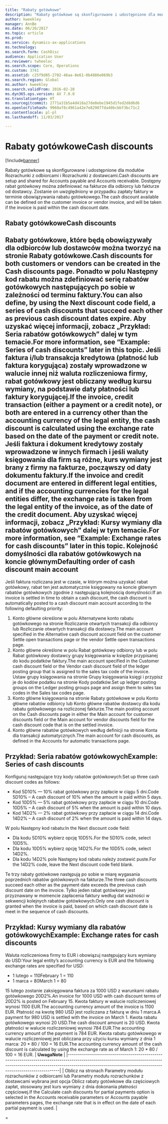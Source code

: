 ```yaml
---
title: "Rabaty gotówkowe"
description: "Rabaty gotówkowe są skonfigurowane i udostępnione dla modułów Rozrachunki z odbiorcami i Rozrachunki z dostawcami.  Dostępny rabat gotówkowy można zdefiniować na fakturze dla odbiorcy lub fakturze od dostawcy. Zostanie on uwzględniony w przypadku zapłaty faktury w terminie obowiązywania rabatu gotówkowego."
author: kweekley
manager: AnnBe
ms.date: 06/20/2017
ms.topic: article
ms.prod: 
ms.service: dynamics-ax-applications
ms.technology: 
ms.search.form: CashDisc
audience: Application User
ms.reviewer: twheeloc
ms.search.scope: Core, Operations
ms.custom: 3741
ms.assetid: c25f9d85-2702-46aa-8e61-0b4886e069b3
ms.search.region: Global
ms.author: kweekley
ms.search.validFrom: 2016-02-28
ms.dyn365.ops.version: AX 7.0.0
ms.translationtype: HT
ms.sourcegitcommit: 2771a31b5a4d418a27de0ebe1945d1fed2d8d6d6
ms.openlocfilehash: 9960af8c4961a42e7e829077da40bcbbf3bc71c2
ms.contentlocale: pl-pl
ms.lasthandoff: 11/03/2017

---
```


# <a name="cash-discounts"></a><span data-ttu-id="ce6f0-104">Rabaty gotówkowe</span><span class="sxs-lookup"><span data-stu-id="ce6f0-104">Cash discounts</span></span>

[!include[banner](../includes/banner.md)]


<span data-ttu-id="ce6f0-105">Rabaty gotówkowe są skonfigurowane i udostępnione dla modułów Rozrachunki z odbiorcami i Rozrachunki z dostawcami.</span><span class="sxs-lookup"><span data-stu-id="ce6f0-105">Cash discounts are setup and shared for Accounts payable and Accounts receivable.</span></span>  <span data-ttu-id="ce6f0-106">Dostępny rabat gotówkowy można zdefiniować na fakturze dla odbiorcy lub fakturze od dostawcy. Zostanie on uwzględniony w przypadku zapłaty faktury w terminie obowiązywania rabatu gotówkowego.</span><span class="sxs-lookup"><span data-stu-id="ce6f0-106">The cash discount available can be defined on the customer invoice or vendor invoice, and will be taken if the invoice is paid within the cash discount date.</span></span> 

<a name="cash-discounts"></a><span data-ttu-id="ce6f0-107">Rabaty gotówkowe</span><span class="sxs-lookup"><span data-stu-id="ce6f0-107">Cash discounts</span></span>
--------------

<span data-ttu-id="ce6f0-108">Rabaty gotówkowe, które będą obowiązywały dla odbiorców lub dostawców można tworzyć na stronie Rabaty gotówkowe.</span><span class="sxs-lookup"><span data-stu-id="ce6f0-108">Cash discounts for both customers or vendors can be created in the Cash discounts page.</span></span> <span data-ttu-id="ce6f0-109">Ponadto w polu Następny kod rabatu można zdefiniować serię rabatów gotówkowych następujących po sobie w zależności od terminu faktury.</span><span class="sxs-lookup"><span data-stu-id="ce6f0-109">You can also define, by using the Next discount code field, a series of cash discounts that succeed each other as previous cash discount dates expire.</span></span> <span data-ttu-id="ce6f0-110">Aby uzyskać więcej informacji, zobacz „Przykład: Seria rabatów gotówkowych” dalej w tym temacie.</span><span class="sxs-lookup"><span data-stu-id="ce6f0-110">For more information, see “Example: Series of cash discounts” later in this topic.</span></span> <span data-ttu-id="ce6f0-111">Jeśli faktura i/lub transakcja kredytowa (płatność lub faktura korygująca) zostały wprowadzone w walucie innej niż waluta rozliczeniowa firmy, rabat gotówkowy jest obliczany według kursu wymiany, na podstawie daty płatności lub faktury korygującej.</span><span class="sxs-lookup"><span data-stu-id="ce6f0-111">If the invoice, credit transaction (either a payment or a credit note), or both are entered in a currency other than the accounting currency of the legal entity, the cash discount is calculated using the exchange rate based on the date of the payment or credit note.</span></span> <span data-ttu-id="ce6f0-112">Jeśli faktura i dokument kredytowy zostały wprowadzone w innych firmach i jeśli waluty księgowania dla firm są różne, kurs wymiany jest brany z firmy na fakturze, począwszy od daty dokumentu faktury.</span><span class="sxs-lookup"><span data-stu-id="ce6f0-112">If the invoice and credit document are entered in different legal entities, and if the accounting currencies for the legal entities differ, the exchange rate is taken from the legal entity of the invoice, as of the date of the credit document.</span></span> <span data-ttu-id="ce6f0-113">Aby uzyskać więcej informacji, zobacz „Przykład: Kursy wymiany dla rabatów gotówkowych” dalej w tym temacie.</span><span class="sxs-lookup"><span data-stu-id="ce6f0-113">For more information, see “Example: Exchange rates for cash discounts” later in this topic.</span></span>
<span data-ttu-id="ce6f0-114">Kolejność domyślności dla rabatów gotówkowych na koncie głównym</span><span class="sxs-lookup"><span data-stu-id="ce6f0-114">Defaulting order of cash discount main account</span></span>
----------------------------------------------

<span data-ttu-id="ce6f0-115">Jeśli faktura rozliczana jest w czasie, w którym można uzyskać rabat gotówkowy, rabat ten jest automatycznie księgowany na koncie głównym rabatów gotówkowych zgodnie z następującą kolejnością domyślności:</span><span class="sxs-lookup"><span data-stu-id="ce6f0-115">If an invoice is settled in time to obtain a cash discount, the cash discount is automatically posted to a cash discount main account according to the following defaulting priority:</span></span>
1.  <span data-ttu-id="ce6f0-116">Konto główne określone w polu Alternatywne konto rabatu gotówkowego na stronie Rozliczanie otwartych transakcji dla odbiorcy lub Rozliczanie otwartych transakcji dla dostawcy.</span><span class="sxs-lookup"><span data-stu-id="ce6f0-116">The main account specified in the Alternative cash discount account field on the customer Settle open transactions page or the vendor Settle open transactions page.</span></span>
2.  <span data-ttu-id="ce6f0-117">Konto główne określone w polu Rabat gotówkowy odbiorcy lub w polu Rabat gotówkowy dostawcy grupy księgowania w księdze przypisanej do kodu podatków faktury.</span><span class="sxs-lookup"><span data-stu-id="ce6f0-117">The main account specified in the Customer cash discount field or the Vendor cash discount field of the ledger posting group that is assigned to the sales tax code of the invoice.</span></span> <span data-ttu-id="ce6f0-118">Ustaw grupy księgowania na stronie Grupy księgowania księgi i przypisz je do kodów podatku na stronie Kody podatków.</span><span class="sxs-lookup"><span data-stu-id="ce6f0-118">Set up ledger posting groups on the Ledger posting groups page and assign them to sales tax codes in the Sales tax codes page.</span></span>
3.  <span data-ttu-id="ce6f0-119">Konto główne księgowania na stronie Rabaty gotówkowe w polu Konto główne rabatów odbiorcy lub Konto główne rabatów dostawcy dla kodu rabatu gotówkowego na rozliczonej fakturze.</span><span class="sxs-lookup"><span data-stu-id="ce6f0-119">The main posting account on the Cash discounts page in either the Main account for customer discounts field or the Main account for vendor discounts field for the cash discount code that is on the settled invoice.</span></span>
4.  <span data-ttu-id="ce6f0-120">Konto główne rabatów gotówkowych według definicji na stronie Konta dla transakcji automatycznych.</span><span class="sxs-lookup"><span data-stu-id="ce6f0-120">The main account for cash discounts, as defined in the Accounts for automatic transactions page.</span></span>

## <a name="example-series-of-cash-discounts"></a><span data-ttu-id="ce6f0-121"> Przykład: Seria rabatów gotówkowych</span><span class="sxs-lookup"><span data-stu-id="ce6f0-121">Example: Series of cash discounts</span></span>
<span data-ttu-id="ce6f0-122">Konfiguruj następujące trzy kody rabatów gotówkowych:</span><span class="sxs-lookup"><span data-stu-id="ce6f0-122">Set up three cash discount codes as follows:</span></span>
-   <span data-ttu-id="ce6f0-123">Kod 5D10% — 10% rabat gotówkowy przy zapłacie w ciągu 5 dni.</span><span class="sxs-lookup"><span data-stu-id="ce6f0-123">Code 5D10% – A cash discount of 10% when the amount is paid within 5 days.</span></span>
-   <span data-ttu-id="ce6f0-124">Kod 10D5% — 5% rabat gotówkowy przy zapłacie w ciągu 10 dni.</span><span class="sxs-lookup"><span data-stu-id="ce6f0-124">Code 10D5% – A cash discount of 5% when the amount is paid within 10 days.</span></span>
-   <span data-ttu-id="ce6f0-125">Kod 14D2% — 2% rabat gotówkowy przy zapłacie w ciągu 14 dni.</span><span class="sxs-lookup"><span data-stu-id="ce6f0-125">Code 14D2% – A cash discount of 2% when the amount is paid within 14 days.</span></span>

<span data-ttu-id="ce6f0-126">W polu Następny kod rabatu:</span><span class="sxs-lookup"><span data-stu-id="ce6f0-126">In the Next discount code field:</span></span>
-   <span data-ttu-id="ce6f0-127">Dla kodu 5D10% wybierz opcję 10D5%.</span><span class="sxs-lookup"><span data-stu-id="ce6f0-127">For the 5D10% code, select 10D5%.</span></span>
-   <span data-ttu-id="ce6f0-128">Dla kodu 10D5% wybierz opcję 14D2%.</span><span class="sxs-lookup"><span data-stu-id="ce6f0-128">For the 10D5% code, select 14D2%.</span></span>
-   <span data-ttu-id="ce6f0-129">Dla kodu 14D2% pole Następny kod rabatu należy zostawić puste.</span><span class="sxs-lookup"><span data-stu-id="ce6f0-129">For the 14D2% code, leave the Next discount code field blank.</span></span>

<span data-ttu-id="ce6f0-130">Te trzy rabaty gotówkowe następują po sobie w miarę wygasania poprzednich rabatów gotówkowych na fakturze.</span><span class="sxs-lookup"><span data-stu-id="ce6f0-130">The three cash discounts succeed each other as the payment date exceeds the previous cash discount date on the invoice.</span></span> <span data-ttu-id="ce6f0-131">Tylko jeden rabat gotówkowy jest przyznawany w momencie zapłacenia faktury według dat ważności w sekwencji kolejnych rabatów gotówkowych.</span><span class="sxs-lookup"><span data-stu-id="ce6f0-131">Only one cash discount is granted when the invoice is paid, based on which cash discount date is meet in the sequence of cash discounts.</span></span>

## <a name="example-exchange-rates-for-cash-discounts"></a><span data-ttu-id="ce6f0-132"> Przykład: Kursy wymiany dla rabatów gotówkowych</span><span class="sxs-lookup"><span data-stu-id="ce6f0-132">Example: Exchange rates for cash discounts</span></span>
<span data-ttu-id="ce6f0-133">Waluta rozliczeniowa firmy to EUR i obowiązuj następujący kurs wymiany do USD:</span><span class="sxs-lookup"><span data-stu-id="ce6f0-133">Your legal entity’s accounting currency is EUR and the following exchange rates are specified for USD:</span></span>
-   <span data-ttu-id="ce6f0-134">1 lutego = 110</span><span class="sxs-lookup"><span data-stu-id="ce6f0-134">February 1 = 110</span></span>
-   <span data-ttu-id="ce6f0-135">1 marca = 80</span><span class="sxs-lookup"><span data-stu-id="ce6f0-135">March 1 = 80</span></span>

<span data-ttu-id="ce6f0-136">15 lutego zostanie zaksięgowana faktura za 1000 USD z warunkami rabatu gotówkowego 20D2%.</span><span class="sxs-lookup"><span data-stu-id="ce6f0-136">An invoice for 1000 USD with cash discount terms of 20D2% is posted on February 15.</span></span> <span data-ttu-id="ce6f0-137">Kwota faktury w walucie rozliczeniowej wynosi 1100 EUR.</span><span class="sxs-lookup"><span data-stu-id="ce6f0-137">The accounting currency amount of the invoice is 1100 EUR.</span></span> <span data-ttu-id="ce6f0-138">Płatność na kwotę 980 USD jest rozliczana z fakturą w dniu 1 marca.</span><span class="sxs-lookup"><span data-stu-id="ce6f0-138">A payment for 980 USD is settled with the invoice on March 1.</span></span> <span data-ttu-id="ce6f0-139">Kwota rabatu gotówkowego wynosi 20 USD.</span><span class="sxs-lookup"><span data-stu-id="ce6f0-139">The cash discount amount is 20 USD.</span></span> <span data-ttu-id="ce6f0-140">Kwota płatności w walucie rozliczeniowej wynosi 784 EUR.</span><span class="sxs-lookup"><span data-stu-id="ce6f0-140">The accounting currency amount of the payment is 784 EUR.</span></span> <span data-ttu-id="ce6f0-141">Kwota rabatu gotówkowego w walucie rozliczeniowej jest obliczana przy użyciu kursu wymiany z dnia 1 marca: 20 \* 80 / 100 = 16 EUR.</span><span class="sxs-lookup"><span data-stu-id="ce6f0-141">The accounting currency amount of the cash discount is calculated by using the exchange rate as of March 1: 20 \* 80 / 100 = 16 EUR.</span></span>
| <span data-ttu-id="ce6f0-142">**Uwaga**</span><span class="sxs-lookup"><span data-stu-id="ce6f0-142">**Note**</span></span>                                                                                                                                                                                                                             |
|--------------------------------------------------------------------------------------------------------------------------------------------------------------------------------------------------------------------------------------|
| <span data-ttu-id="ce6f0-143">Oblicz na stronach Parametry modułu rozrachunków z odbiorcami lub Parametry modułu rozrachunków z dostawcami wybrana jest opcja Oblicz rabaty gotówkowe dla częściowych zapłat, stosowany jest kurs wymiany z dnia dokonania płatności częściowej.</span><span class="sxs-lookup"><span data-stu-id="ce6f0-143">If the Calculate cash discounts for partial payments option is selected in the Accounts receivable parameters or Accounts payable parameters pages, the exchange rate that is in effect on the date of each partial payment is used.</span></span> |

 
=

 




